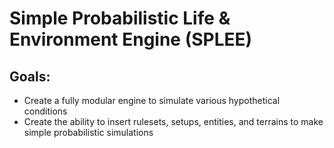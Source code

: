# Simple Probabilistic Life & Environment Engine (SPLEE)

## Goals: 
- Create a fully modular engine to simulate various hypothetical conditions
- Create the ability to insert rulesets, setups, entities, and terrains to make simple probabilistic simulations  
